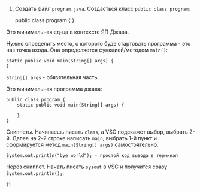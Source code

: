 
1. Создать файл `program.java`. Создасться класс `public class program`:

    public class program {
        } 

 Это минимальная ед-ца в контексте ЯП Джава.

Нужно определить место, с которого буде стартовать программа - это наз точка входа. Она определяется функцией/методом `main()`:

    static public void main(String[] args) {       
    }

`String[] args` - обязятельная часть.

Это минимальная программа джава:

    public class program {
        static public void main(String[] args) {
        
        }
    }

Сниппеты. Начинаешь писать `class`, а VSC подскажет выбор, выбрать 2-й. Далее на 2-й строке написать `main`, выбрать 1-й пункт и сформируется метод `main(String[] args)` самостоятельно.

    System.out.println("bye world"); - простой код вывода в терминал

Через сниппет. Начать писать `sysout` в VSC и получится сразу `System.out.println();`.

11